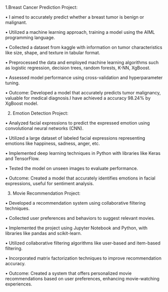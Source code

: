 1.Breast Cancer Prediction Project:

• I aimed to accurately predict whether a breast tumor is benign or malignant.

• Utilized a machine learning approach, training a model using the AIML programming language.

• Collected a dataset from kaggle with information on tumor characteristics like size, shape, and texture in tabular format.

• Preprocessed the data and employed machine learning algorithms such as logistic regression, decision trees, random forests, K-NN, XgBoost.

• Assessed model performance using cross-validation and hyperparameter tuning.

• Outcome: Developed a model that accurately predicts tumor malignancy, valuable for medical diagnosis.I have achieved a accuracy 98.24% by XgBoost model.

2. Emotion Detection Project:

• Analyzed facial expressions to predict the expressed emotion using convolutional neural networks (CNN).     

• Utilized a large dataset of labeled facial expressions representing emotions like happiness, sadness, anger, etc.

• Implemented deep learning techniques in Python with libraries like Keras and TensorFlow.

• Tested the model on unseen images to evaluate performance.

• Outcome: Created a model that accurately identifies emotions in facial expressions, useful for sentiment analysis.

3. Movie Recommendation Project:

• Developed a recommendation system using collaborative filtering techniques.

• Collected user preferences and behaviors to suggest relevant movies.

• Implemented the project using Jupyter Notebook and Python, with libraries like pandas and scikit-learn.

• Utilized collaborative filtering algorithms like user-based and item-based filtering.

• Incorporated matrix factorization techniques to improve recommendation accuracy.

• Outcome: Created a system that offers personalized movie recommendations based on user preferences, enhancing movie-watching experiences.

